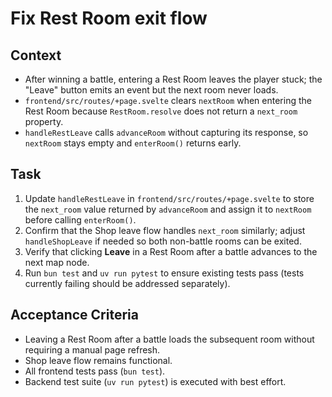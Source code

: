 # Fix Rest Room exit flow

## Context
- After winning a battle, entering a Rest Room leaves the player stuck; the "Leave" button emits an event but the next room never loads.
- `frontend/src/routes/+page.svelte` clears `nextRoom` when entering the Rest Room because `RestRoom.resolve` does not return a `next_room` property.
- `handleRestLeave` calls `advanceRoom` without capturing its response, so `nextRoom` stays empty and `enterRoom()` returns early.

## Task
1. Update `handleRestLeave` in `frontend/src/routes/+page.svelte` to store the `next_room` value returned by `advanceRoom` and assign it to `nextRoom` before calling `enterRoom()`.
2. Confirm that the Shop leave flow handles `next_room` similarly; adjust `handleShopLeave` if needed so both non-battle rooms can be exited.
3. Verify that clicking **Leave** in a Rest Room after a battle advances to the next map node.
4. Run `bun test` and `uv run pytest` to ensure existing tests pass (tests currently failing should be addressed separately).

## Acceptance Criteria
- Leaving a Rest Room after a battle loads the subsequent room without requiring a manual page refresh.
- Shop leave flow remains functional.
- All frontend tests pass (`bun test`).
- Backend test suite (`uv run pytest`) is executed with best effort.
